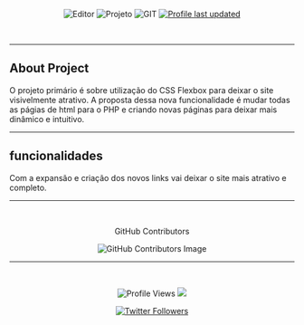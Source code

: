 
<div align="center">

![Editor](https://img.shields.io/badge/Editor-VSCode-blue?style=flat-square&logo=visual-studio-code&logoColor=white&style=flat)
![Projeto](https://badgen.net/badge/Projeto/Building/orange)
![GIT](https://badgen.net/badge/Git/ON/green?icon=github)
[![Profile last updated](https://img.shields.io/github/last-commit/verasdan/verasdan?label=Last%20updated&style=flat)](https://github.com/verasdan/verasdan/commits)

</div><br>

___

## About Project

<p>O projeto primário é sobre utilização do CSS Flexbox para deixar o site visivelmente atrativo. A proposta dessa nova funcionalidade é mudar todas as págias de html para o PHP e criando novas páginas para deixar mais dinâmico e intuitivo. </p>

___

## funcionalidades

<p> Com a expansão e criação dos novos links vai deixar o site mais atrativo e completo.

<div align="center">

</div>

___

<br>

<!-- GitHub Contributors -->
<div align="center">

GitHub Contributors

![GitHub Contributors Image](https://contrib.rocks/image?repo=verasdan/Flexbox)


</div>

___

<div align="center"><br>

![Profile Views](https://komarev.com/ghpvc/?username=verasdan)
![](https://badges.pufler.dev/visits/verasdan/verasdan?color=black&logo=github&style=flat-square)

[![Twitter Followers](https://badgen.net/twitter/follow/veras_dan)](https://twitter.com/veras_dan)
</div>
